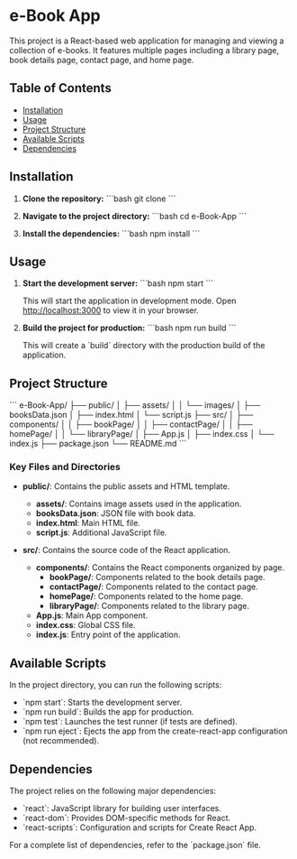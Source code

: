 
# e-Book App

This project is a React-based web application for managing and viewing a collection of e-books. It features multiple pages including a library page, book details page, contact page, and home page.

## Table of Contents
- [Installation](#installation)
- [Usage](#usage)
- [Project Structure](#project-structure)
- [Available Scripts](#available-scripts)
- [Dependencies](#dependencies)

## Installation

1. **Clone the repository:**
   \`\`\`bash
   git clone <repository-url>
   \`\`\`

2. **Navigate to the project directory:**
   \`\`\`bash
   cd e-Book-App
   \`\`\`

3. **Install the dependencies:**
   \`\`\`bash
   npm install
   \`\`\`

## Usage

1. **Start the development server:**
   \`\`\`bash
   npm start
   \`\`\`

   This will start the application in development mode. Open [http://localhost:3000](http://localhost:3000) to view it in your browser.

2. **Build the project for production:**
   \`\`\`bash
   npm run build
   \`\`\`

   This will create a \`build\` directory with the production build of the application.

## Project Structure

\`\`\`
e-Book-App/
├── public/
│   ├── assets/
│   │   └── images/
│   ├── booksData.json
│   ├── index.html
│   └── script.js
├── src/
│   ├── components/
│   │   ├── bookPage/
│   │   ├── contactPage/
│   │   ├── homePage/
│   │   └── libraryPage/
│   ├── App.js
│   ├── index.css
│   └── index.js
├── package.json
└── README.md
\`\`\`

### Key Files and Directories

- **public/**: Contains the public assets and HTML template.
  - **assets/**: Contains image assets used in the application.
  - **booksData.json**: JSON file with book data.
  - **index.html**: Main HTML file.
  - **script.js**: Additional JavaScript file.
  
- **src/**: Contains the source code of the React application.
  - **components/**: Contains the React components organized by page.
    - **bookPage/**: Components related to the book details page.
    - **contactPage/**: Components related to the contact page.
    - **homePage/**: Components related to the home page.
    - **libraryPage/**: Components related to the library page.
  - **App.js**: Main App component.
  - **index.css**: Global CSS file.
  - **index.js**: Entry point of the application.

## Available Scripts

In the project directory, you can run the following scripts:

- \`npm start\`: Starts the development server.
- \`npm run build\`: Builds the app for production.
- \`npm test\`: Launches the test runner (if tests are defined).
- \`npm run eject\`: Ejects the app from the create-react-app configuration (not recommended).

## Dependencies

The project relies on the following major dependencies:

- \`react\`: JavaScript library for building user interfaces.
- \`react-dom\`: Provides DOM-specific methods for React.
- \`react-scripts\`: Configuration and scripts for Create React App.

For a complete list of dependencies, refer to the \`package.json\` file.
